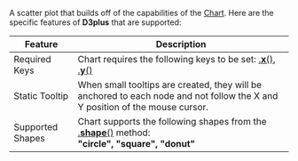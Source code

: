 A scatter plot that builds off of the capabilities of the [Chart](#chart). Here are the specific features of **D3plus** that are supported:

|Feature|Description|
|---|---|
|Required Keys|Chart requires the following keys to be set: [.**x**()](Visualization-Methods#x), [.**y**()](Visualization-Methods#y)|
|Static Tooltip|When small tooltips are created, they will be anchored to each node and not follow the X and Y position of the mouse cursor.|
|Supported Shapes|Chart supports the following shapes from the [.**shape**()](Visualization-Methods#shape) method:<br>**"circle", "square", "donut"**|
